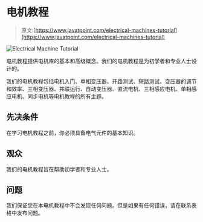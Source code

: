 # 电机教程

> 原文:[https://www.javatpoint.com/electrical-machines-tutorial](https://www.javatpoint.com/electrical-machines-tutorial)

![Electrical Machine Tutorial](../Images/cad135f6a83e2738a8d87025aab69a63.png)

电机教程提供电机库的基本和高级概念。我们的电机教程是为初学者和专业人士设计的。

我们的电机教程包括电机入门、单相变压器、开路测试、短路测试、变压器的调节和效率、三相变压器、并联运行、自动变压器、直流电机、三相感应电机、单相感应电机、同步电机等电机教程的所有主题。

## 先决条件

在学习电机教程之前，你必须具备电气元件的基本知识。

## 观众

我们的电机教程旨在帮助初学者和专业人士。

## 问题

我们保证您在本电机教程中不会发现任何问题。但是如果有任何错误，请在联系表格中发布问题。
